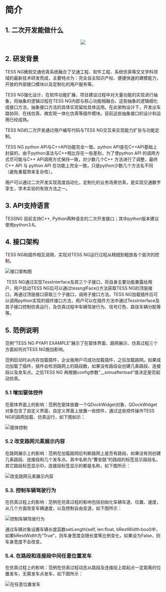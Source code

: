   # 简介

  ## 1. 二次开发能做什么

  <div align=center>
    <img src="/homePage2.png"/>
  </div>
  
  ## 2. 研发背景

  TESS NG微观交通仿真系统融合了交通工程、软件工程、系统仿真等交叉学科领域的最新技术研发而成，主要特点为：完全自主知识产权、便捷快速的建模能力，开放的外部接口模块以及定制化的用户服务等。

  TESS NG强化设计，在软件功能扩展、项目建设过程中对大量功能的实现进行抽象，将抽象的逻辑过程在TESS NG内部与核心功能相融合。这些抽象的逻辑细化成接口方法，抽象接口方法的具体实现留给具体运用。在此架构设计下，开发出车路协同、在线仿真、微宏观一体化仿真等插件模块。目前这些抽象接口的设计和运用已经成熟。

  TESS NG的二次开发通过用户编写代码与TESS NG交互来实现能力扩张与功能定制。

  TESS NG python API与C++API功能完全一致。python API是在C++API基础上封装的，由于python语法与C++相比存在一些差别，为了使python API 的调用方式尽可能与C++ API调用方式保持一致，对少数几个C++ 方法进行了调整，最终C++ API 与 python API 在功能上完全一致，只是python少数几个方法名不同（避免重载带来复杂性）。

  用户可以通过二次开发实现高度自动化，定制化的业务场景仿真，是实现交通数字孪生，学术实验的有效方法之一。

  ## 3. API支持语言

  TESSNG 目前支持C++, Python两种语言的二次开发接口；其中python版本建议使用python3.6。

  ## 4. 接口架构

  TESS NG和插件相互调用，实现对TESS NG运行过程从精细到粗放各个层次的控制。

  ![接口架构图](/img/p26.png)

  ​    TESS NG通过实现TessInterface及其三个子接口，将自身主要功能暴露给用户，用户启动TESS NG后可以通过tessngIFace()方法获取TESS NG的顶层接口，再通过顶层接口获取三个子接口，调用子接口方法。TESS NG加载插件后可以调用python实现的插件接口方法，用户可以在插件方法中通过TessInterface及其子接口控制仿真运行，及仿真过程中车辆驾驶行为、信号灯色、路径车辆分配等等。

  ## 5. 范例说明

  范例“TESS NG PYAPI EXAMPLE”展示了在窗体界面、路网展示、仿真过程三个方面如何对TESS NG施加影响。

  范例启动时从内存加载插件，企业版用户可成功加载插件，之后加载路网。如果成功加载了插件，插件会检测路网上的路段数，如果没有路段会创建几条路段、连接段以及发车点。之后TESS NG 再根据config参数"__simuafterload"值决定是否起动仿真。

  

  ### 5.1 增加窗体控件

  在窗体界面上的影响：范例在窗体放置一个QDockWidget对象，QDockWidget对象包含了自定义界面，自定义界面上放置一些控件，通过这些控件操作TESS NG的路网加载、仿真运行，如下图如示：

  ![窗体控制](/img/p18.png)

  

  ### 5.2 改变路网元素展示内容

  在路网展示上的影响：范例在加载路网后判断路网上是否有路段，如果没有则创建几条路段、连接段和几个发车点。其中名称为“曹安路”的路段的标签显示路段名，其它路段标签显示ID，连接段标签显示的都是名称，如下图所示：

  ![改变路网元素展示内容](/img/p19.png)

  

  ### 5.3. 控制车辆驾驶行为

  在仿真过程上的影响：范例在仿真过程的影响包括初始化车辆车道、位置、速度，从几个方面改变车辆速度，以及控制自由变道，如下图所示：

  ![控制车辆驾驶行为](/img/p20.png)

   

  通过车辆对象设置车辆长度函数setLength(self, len:float, bRestWidth:bool)中，如果bRestWidth为“True”，则车身宽度会随长度等比例变化，如果设为False，则车身宽度不会改变。

  ### 5.4. 在路段和连接段中间任意位置发车

  在仿真过程上的影响：范例在仿真过程动态从路段及连接段上距起点一定距离的位置发车，无需发车点发车，如下图所示：

  ![在任意位置发车](/img/p21.png)